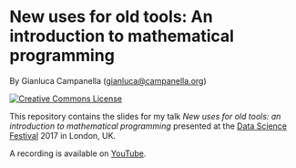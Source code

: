 # New uses for old tools: An introduction to mathematical programming

By Gianluca Campanella (<gianluca@campanella.org>)

[![Creative Commons License](https://i.creativecommons.org/l/by/4.0/80x15.png)](http://creativecommons.org/licenses/by/4.0/)

This repository contains the slides for my talk *New uses for old tools: an introduction to mathematical programming* presented at the [Data Science Festival](http://datasciencefestival.com/) 2017 in London, UK.

A recording is available on [YouTube](https://www.youtube.com/watch?v=sne94-2u9BE).
